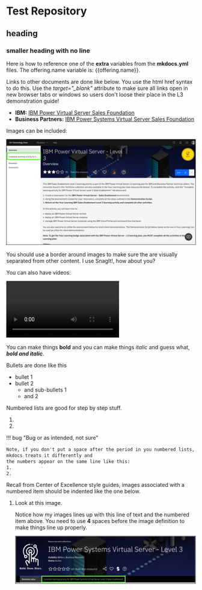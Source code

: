 # Test Repository

## heading

### smaller heading with no line

Here is how to reference one of the **extra** variables from the **mkdocs.yml** files. The offering.name variable is: {{offering.name}}.

Links to other documents are done like below. You use the html href syntax to do this. Use the *target="_blank"* attribute to make sure all links open in new browser tabs or windows so users don't loose their place in the L3 demonstration guide!

- **IBM:** <a href="https://yourlearning.ibm.com/activity/PLAN-4E64FE2FDBF0" target="_blank">IBM Power Virtual Server Sales Foundation</a>
- **Business Partners:** <a href="https://learn.ibm.com/course/view.php?id=11419" target="_blank">IBM Power Systems Virtual Server Sales Foundation</a>

Images can be included:

![](_attachments/ITZ-1.png)

You should use a border around images to make sure the are visually separated from other content. I use SnagIt!, how about you?

You can also have videos:

![type:video](_videos/GitHubInstallExtension-final.mp4)

You can make things **bold** and you can make things *italic* and guess what, ***bold and italic***.


Bullets are done like this

- bullet 1 
- bullet 2 
  - and sub-bullets 1 
  - and 2 



Numbered lists are good for step by step stuff.

1. 
2. 

!!! bug "Bug or as intended, not sure"

    Note, if you don't put a space after the period in you numbered lists, mkdocs treats it differently and
    the numbers appear on the same line like this:
    1.
    2.


Recall from Center of Excellence style guides, images associated with a numbered item should be indented like the one below.

1. Look at this image.

    Notice how my images lines up with this line of text and the numbered item above. You need to use **4** spaces before the image definition to make things line up properly.

    ![](_attachments/part1_step1.png)

